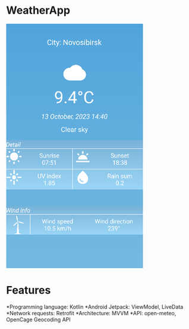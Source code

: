 # WeatherApp
![Main screen](https://github.com/Valerii09/WeatherApp/blob/master/screenshots/Screenshot1.png)
# Features
*Programming language: Kotlin
*Android Jetpack: ViewModel, LiveData
*Network requests: Retrofit
*Architecture: MVVM 
*API: open-meteo, OpenCage Geocoding API
